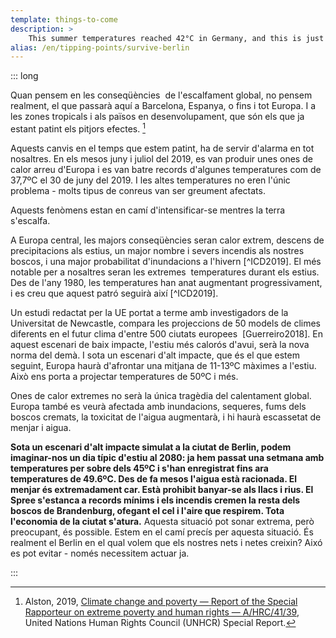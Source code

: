 ```yaml
---
template: things-to-come
description: >
    This summer temperatures reached 42°C in Germany, and this is just the beginning. Temperatures of 50°C are predicted in Germany by the end of the century. These conditions will make surviving in Berlin a challenge.
alias: /en/tipping-points/survive-berlin
---
```


::: long

Quan pensem en les conseqüències  de l'escalfament global, no pensem realment, el que passarà aquí a Barcelona, Espanya, o fins i tot Europa. I a les zones tropicals i als països en desenvolupament, que són els que ja estant patint els pitjors efectes. [^Alston2019] 

Aquests canvis en el temps que estem patint, ha de servir d'alarma en tot nosaltres. En els mesos juny i juliol del 2019, es van produir unes ones de calor arreu d'Europa i es van batre records d'algunes temperatures com de 37,7ºC el 30 de juny del 2019. I les altes temperatures no eren l'únic problema - molts tipus de conreus van ser greument afectats.

Aquests fenòmens estan en camí d'intensificar-se mentres la terra s'escalfa.

A Europa central, les majors conseqüències seran calor extrem, descens de precipitacions als estius, un major nombre i severs incendis als nostres boscos, i una major probabilitat d'inundacions a l'hivern [^ICD2019]. El més notable per a nosaltres seran les extremes  temperatures durant els estius. Des de l'any 1980, les temperatures han anat augmentant progressivament, i es creu que aquest patró seguirà així [^ICD2019].

Un estudi redactat per la UE portat a terme amb investigadors de la Universitat de Newcastle, compara les projeccions de 50 models de climes diferents en el futur clima d'entre 500 ciutats europees  [Guerreiro2018]. En aquest escenari de baix impacte, l'estiu més calorós d'avui, serà la nova norma del demà. I sota un escenari d'alt impacte, que és el que estem seguint, Europa haurà d'afrontar una mitjana de 11-13ºC màximes a l'estiu. Això ens porta a projectar temperatures de 50ºC i més.

Ones de calor extremes no serà la única tragèdia del calentament global. Europa també es veurà afectada amb inundacions, sequeres, fums dels boscos cremats, la toxicitat de l'aigua augmentarà, i hi haurà escassetat de menjar i aigua.

**Sota un escenari d'alt impacte simulat a la ciutat de Berlin, podem imaginar-nos un dia típic d'estiu al 2080: ja hem passat una setmana amb temperatures per sobre dels 45ºC i s'han enregistrat fins ara temperatures de 49.6ºC. Des de fa mesos l'aigua està racionada. El menjar és extremadament car. Està prohibit banyar-se als llacs i rius. El Spree s'estanca a records mínims i els incendis cremen la resta dels boscos de Brandenburg, ofegant el cel i l'aire que respirem. Tota l'economia de la ciutat s'atura.** Aquesta situació pot sonar extrema, però preocupant, és possible. Estem en el camí precís per aquesta situació. És realment el Berlin en el qual volem que els nostres nets i netes creixin? Aixó es pot evitar - només necessitem actuar ja.

<!-- ## References -->

[^Alston2019]: Alston, 2019, [Climate change and poverty — Report of the Special Rapporteur on extreme poverty and human rights — A/HRC/41/39](https://www.ohchr.org/Documents/Issues/Poverty/A_HRC_41_39.pdf), United Nations Human Rights Council (UNHCR) Special Report.

[^DW2019]: 25 Jul 2019, [Germany swelters in record-breaking Europe heat wave](https://p.dw.com/p/3MgCT), Deutsche Welle DW.

[^Bahn2019]: Bahn, 25 Jul 2019, [German farmers hit by second summer of drought](https://p.dw.com/p/3MhmE), Deutsche Welle DW video.

[^EEA2017]: EEA Report 1/2017, 25 Jan 2017, [Climate change, impacts and vulnerability in Europe 2016](https://www.eea.europa.eu/publications/climate-change-impacts-and-vulnerability-2016), European Environmental Agency.

[^ICDC2019]: Weather data from Berlin-Tempelhof, collected on the 25 Aug 2019, from the[ Integrated Climate Data Center](https://icdc.cen.uni-hamburg.de/las/getUI.do) (ICDC), Hamburg University.

[^Guerreiro2018]: Guerreiro et al., 2018, [Future heat-waves, droughts and floods in 571 European Cities](https://doi.org/10.1088/1748-9326/aaaad3), Environmental Research Letters 13:034009.

<!--
▢

\[x\] Jacob et al., 2018, [Climate Impacts in Europe Under +1.5°C Global Warming](https://doi.org/10.1002/2017EF000710) AGU Earth’s Future 6:264–285

\[x\] World Bank, 2012, [Turn down the heat : why a 4°C warmer world must be avoided](http://documents.worldbank.org/curated/en/865571468149107611/Turn-down-the-heat-why-a-4-C-warmer-world-must-be-avoided), A Report for the World Bank by the Potsdam Institute for Climate Impact Research and Climate Analytics. Washington DC, World Bank.

\[x\] IPCC, 2018, [Impact of 1.5°C of Global Warming on Natural and Human Systems](https://www.ipcc.ch/sr15/chapter/chapter-3/), Global Warming of 1.5°C Chap. 3.

\[x\] Donnelly et al., 2017, [Impacts of climate change on European hydrology at 1.5, 2 and 3 degrees](https://doi.org/10.1007/s1058), Climatic Change (143):13. -->

:::
